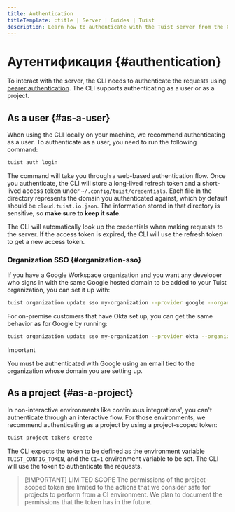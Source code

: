 ```yaml
---
title: Authentication
titleTemplate: :title | Server | Guides | Tuist
description: Learn how to authenticate with the Tuist server from the CLI.
---
```


# Аутентификация {#authentication}

To interact with the server, the CLI needs to authenticate the requests using [bearer authentication](https://swagger.io/docs/specification/authentication/bearer-authentication/). The CLI supports authenticating as a user or as a project.

## As a user {#as-a-user}

When using the CLI locally on your machine, we recommend authenticating as a user. To authenticate as a user, you need to run the following command:

```bash
tuist auth login
```

The command will take you through a web-based authentication flow. Once you authenticate, the CLI will store a long-lived refresh token and a short-lived access token under `~/.config/tuist/credentials`. Each file in the directory represents the domain you authenticated against, which by default should be `cloud.tuist.io.json`. The information stored in that directory is sensitive, so **make sure to keep it safe**.

The CLI will automatically look up the credentials when making requests to the server. If the access token is expired, the CLI will use the refresh token to get a new access token.

### Organization SSO {#organization-sso}

If you have a Google Workspace organization and you want any developer who signs in with the same Google hosted domain to be added to your Tuist organization, you can set it up with:

```bash
tuist organization update sso my-organization --provider google --organization-id my-google-domain.com
```

For on-premise customers that have Okta set up, you can get the same behavior as for Google by running:

```bash
tuist organization update sso my-organization --provider okta --organization-id my-okta-domain.com
```

> [!IMPORTANT]
> You must be authenticated with Google using an email tied to the organization whose domain you are setting up.

## As a project {#as-a-project}

In non-interactive environments like continuous integrations', you can't authenticate through an interactive flow. For those environments, we recommend authenticating as a project by using a project-scoped token:

```bash
tuist project tokens create
```

The CLI expects the token to be defined as the environment variable `TUIST_CONFIG_TOKEN`, and the `CI=1` environment variable to be set. The CLI will use the token to authenticate the requests.

> [!IMPORTANT] LIMITED SCOPE
> The permissions of the project-scoped token are limited to the actions that we consider safe for projects to perform from a CI environment. We plan to document the permissions that the token has in the future.
